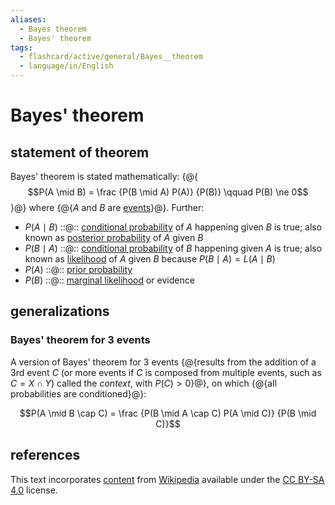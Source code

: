 ```yaml
---
aliases:
  - Bayes theorem
  - Bayes' theorem
tags:
  - flashcard/active/general/Bayes__theorem
  - language/in/English
---
```


# Bayes' theorem

## statement of theorem

Bayes' theorem is stated mathematically: {@{$$P(A \mid B) = \frac {P(B \mid A) P(A)} {P(B)} \qquad P(B) \ne 0$$}@} where {@{$A$ and $B$ are [events](event%20(probability%20theory).md)}@}. Further:

- $P(A \mid B)$ ::@:: [conditional probability](conditional%20probability.md) of $A$ happening given $B$ is true; also known as [posterior probability](posterior%20probability.md) of $A$ given $B$
- $P(B \mid A)$ ::@:: [conditional probability](conditional%20probability.md) of $B$ happening given $A$ is true; also known as [likelihood](likelihood%20function.md) of $A$ given $B$ because $P(B \mid A) = L(A \mid B)$
- $P(A)$ ::@:: [prior probability](prior%20probability.md)
- $P(B)$ ::@:: [marginal likelihood](marginal%20likelihood.md) or evidence

## generalizations

### Bayes' theorem for 3 events

A version of Bayes' theorem for 3 events {@{results from the addition of a 3rd event $C$ (or more events if $C$ is composed from multiple events, such as $C = X \cap Y$) called the _context_, with $P(C) > 0$}@}, on which {@{all probabilities are conditioned}@}:

$$P(A \mid B \cap C) = \frac {P(B \mid A \cap C) P(A \mid C)} {P(B \mid C)}$$

## references

This text incorporates [content](https://en.wikipedia.org/wiki/Bayes'_theorem) from [Wikipedia](Wikipedia.md) available under the [CC BY-SA 4.0](https://creativecommons.org/licenses/by-sa/4.0/) license.
